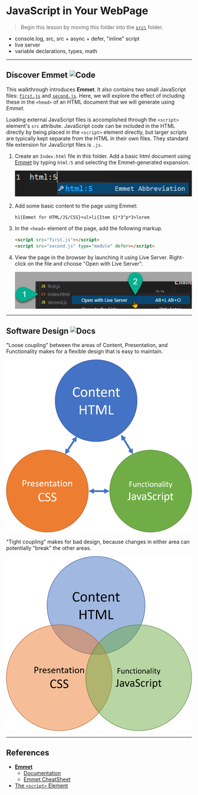 # JavaScript in Your WebPage

> Begin this lesson by moving this folder into the [`src\`](../../src/) folder.

- console.log, src, src + async + defer, "inline" script
- live server
- variable declarations, types, math

----

## Discover Emmet  ![Code](https://img.shields.io/badge/Code%20Status-Walkthrough-blueviolet?logo=Visual%20Studio%20Code&labelColor=indigo)

This walkthrough introduces **Emmet**. It also contains two small JavaScript files: [`first.js`](./first.js) and [`second.js`](./second.js). Here, we will explore the effect of including these in the `<head>` of an HTML document that we will generate using *Emmet*.

Loading external JavaScript files is accomplished through the `<script>` element's `src` attribute. JavaScript code can be included in the HTML directly by being placed in the `<script>` element directly, but larger scripts are typically kept separate from the HTML in their own files. They standard file extension for JavaScript files is `.js`.

1. Create an `Index.html` file in this folder. Add a basic html document using [Emmet](https://code.visualstudio.com/docs/editor/emmet) by typing `html:5` and selecting the Emmet-generated expansion.

   ![Emmet](./images/Emmet.png)

1. Add some basic content to the page using Emmet:

    ```
    h1{Emmet for HTML/JS/CSS}+ul>li{Item $}*3^p*3>lorem
    ```

1. In the `<head>` element of the page, add the following markup.

    ```html
    <script src="first.js"></script>
    <script src="second.js" type="module" defer></script>
    ```

1. View the page in the browser by launching it using Live Server. Right-click on the file and choose "Open with Live Server".

    ![Live Server](./images/LiveServer.png)

----

## Software Design ![Docs](https://img.shields.io/badge/Documentation%20Status-100%25%20Complete-brightgreen?logo=Read%20the%20Docs)

"Loose coupling" between the areas of Content, Presentation, and Functionality makes for a flexible design that is easy to maintain.

![Good](./images/GoodDesign.png)

"Tight coupling" makes for bad design, because changes in either area can potentially "break" the other areas.

![Bad](./images/BadDesign.png)

----

## References

- [**Emmet**](https://emmet.io/)
  - [Documentation](https://docs.emmet.io/)
  - [Emmet CheatSheet](https://docs.emmet.io/cheat-sheet/)
- [The `<script>` Element](https://developer.mozilla.org/en-US/docs/Web/HTML/Element/script)
